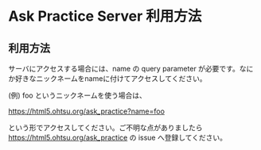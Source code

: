 # Ask Practice Server 利用方法

## 利用方法
サーバにアクセスする場合には、name の query parameter が必要です。なにか好きなニックネームをnameに付けてアクセスしてください。

(例) foo というニックネームを使う場合は、

https://html5.ohtsu.org/ask_practice?name=foo

という形でアクセスしてください。ご不明な点がありましたら https://html5.ohtsu.org/ask_practice の issue へ登録してください。
